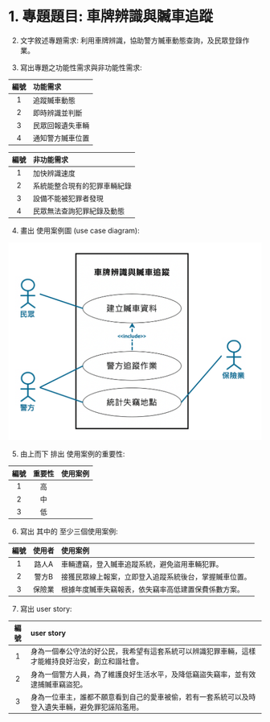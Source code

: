 # 1. 專題題目: 車牌辨識與贓車追蹤
2. 文字敘述專題需求: 利用車牌辨識，協助警方贓車動態查詢，及民眾登錄作業。

3. 寫出專題之功能性需求與非功能性需求: 

|   編號 | 功能需求 |
| :-----: |:-----|
| 1 | 追蹤贓車動態 |
| 2 | 即時辨識並判斷 |
| 3 | 民眾回報遺失車輛 |
| 4 | 通知警方贓車位置 |

|   編號 | 非功能需求 |
| :-----: |:-----|
| 1 | 加快辨識速度 |
| 2 | 系統能整合現有的犯罪車輛紀錄 |
| 3 | 設備不能被犯罪者發現 |
| 4 | 民眾無法查詢犯罪紀錄及動態 |

4. 畫出 使用案例圖 (use case diagram): 

![images](diagram.png "使用案例")

5. 由上而下 排出 使用案例的重要性: 


| 編號 | 重要性 | 使用案例 |
| :-----: | :-----: |:-----|
| 1 | 高 |  |
| 2 | 中 |  |
| 3 | 低 |  |

6. 寫出 其中的 至少三個使用案例: 

| 編號 | 使用者 | 使用案例 |
| :-----: | :-----: |:-----|
| 1 | 路人A | 車輛遭竊，登入贓車追蹤系統，避免盜用車輛犯罪。 |
| 2 | 警方B | 接獲民眾線上報案，立即登入追蹤系統後台，掌握贓車位置。 |
| 3 | 保險業 | 根據年度贓車失竊報表，依失竊率高低建置保費係數方案。 |

7. 寫出 user story: 

| 編號 | user story |
| :-----: |:-----|
| 1 | 身為一個奉公守法的好公民，我希望有這套系統可以辨識犯罪車輛，這樣才能維持良好治安，創立和諧社會。 |
| 2 | 身為一個警方人員，為了維護良好生活水平，及降低竊盜失竊率，並有效逮捕贓車竊盜犯。 |
| 3 | 身為一位車主，誰都不願意看到自己的愛車被偷，若有一套系統可以及時登入遺失車輛，避免罪犯誣陷濫用。 |


